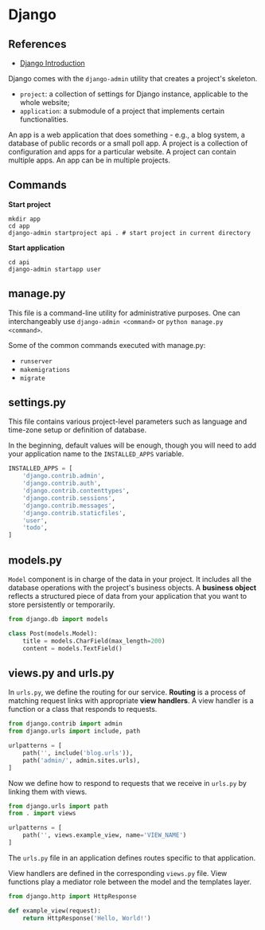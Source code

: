 # Django

## References

- [Django Introduction](https://docs.djangoproject.com/en/4.2/intro/tutorial01/)

Django comes with the `django-admin` utility that creates a project's skeleton. 

- `project`: a collection of settings for Django instance, applicable to the whole website;
- `application`: a submodule of a project that implements certain functionalities.

An app is a web application that does something - e.g., a blog system, a database of public 
records or a small poll app. A project is a collection of configuration and apps for a 
particular website. A project can contain multiple apps. An app can be in multiple projects.

## Commands

**Start project**

```shell
mkdir app
cd app
django-admin startproject api . # start project in current directory
```

**Start application**

```shell
cd api
django-admin startapp user
```

## manage.py

This file is a command-line utility for administrative purposes. One can interchangeably use 
`django-admin <command>` or `python manage.py <command>`.

Some of the common commands executed with manage.py:

- `runserver`
- `makemigrations`
- `migrate`

## settings.py

This file contains various project-level parameters such as language and time-zone setup or 
definition of database.

In the beginning, default values will be enough, though you will need to add your application 
name to the `INSTALLED_APPS` variable.

```python
INSTALLED_APPS = [
    'django.contrib.admin',
    'django.contrib.auth',
    'django.contrib.contenttypes',
    'django.contrib.sessions',
    'django.contrib.messages',
    'django.contrib.staticfiles',
    'user',
    'todo',
]
```

## models.py

`Model` component is in charge of the data in your project. It includes all the database 
operations with the project's business objects. A **business object** reflects a structured 
piece of data from your application that you want to store persistently or temporarily.

```python
from django.db import models

class Post(models.Model):
    title = models.CharField(max_length=200)
    content = models.TextField()
```

## views.py and urls.py

In `urls.py`, we define the routing for our service. **Routing** is a process of matching 
request links with appropriate **view handlers**. A view handler is a function or a class 
that responds to requests.

```python
from django.contrib import admin
from django.urls import include, path

urlpatterns = [
    path('', include('blog.urls')),
    path('admin/', admin.sites.urls),
]
```

Now we define how to respond to requests that we receive in `urls.py` by linking them with views.

```python
from django.urls import path
from . import views 

urlpatterns = [
    path('', views.example_view, name='VIEW_NAME')
]
```

The `urls.py` file in an application defines routes specific to that application.

View handlers are defined in the corresponding `views.py` file. View functions play a mediator 
role between the model and the templates layer. 

```python
from django.http import HttpResponse

def example_view(request):
    return HttpResponse('Hello, World!')
```

